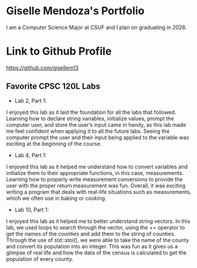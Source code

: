 # Giselle Mendoza's Portfolio

I am a Computer Science Major at CSUF and I plan on graduating in 2028.

# Link to Github Profile

https://github.com/gisellem13

## Favorite CPSC 120L Labs

* Lab 2, Part 1:

I enjoyed this lab as it laid the foundation for all the labs that followed. Learning how to declare string variables, initialize values, prompt the computer user, and store the user’s input came in handy, as this lab made me feel confident when applying it to all the future labs. Seeing the computer prompt the user and their input being applied to the variable was exciting at the beginning of the course.

* Lab 4, Part 1:

I enjoyed this lab as it helped me understand how to convert variables and initialize them to their appropriate functions, in this case, measurements. Learning how to properly write measurement conversions to provide the user with the proper return measurement was fun. Overall, it was exciting writing a program that deals with real-life situations such as measurements, which we often use in baking or cooking.

* Lab 10, Part 1:

I enjoyed this lab as it helped me to better understand string vectors. In this lab, we used loops to search through the vector, using the += operator to get the names of the counties and add them to the string of counties. Through the use of std::stoi(), we were able to take the name of the county and convert its population into an integer. This was fun as it gives us a glimpse of real life and how the data of the census is calculated to get the population of every county.
